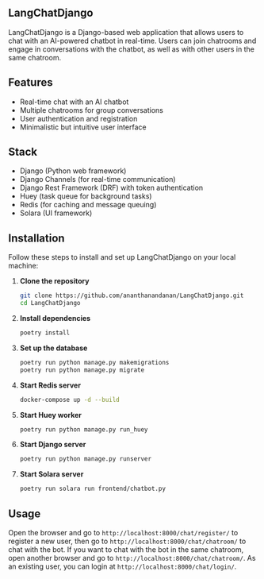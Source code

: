 ## LangChatDjango

LangChatDjango is a Django-based web application that allows users to chat with an AI-powered chatbot in real-time. Users can join chatrooms and engage in conversations with the chatbot, as well as with other users in the same chatroom.

## Features

- Real-time chat with an AI chatbot
- Multiple chatrooms for group conversations
- User authentication and registration
- Minimalistic but intuitive user interface

## Stack

- Django (Python web framework)
- Django Channels (for real-time communication)
- Django Rest Framework (DRF) with token authentication
- Huey (task queue for background tasks)
- Redis (for caching and message queuing)
- Solara (UI framework)

## Installation

Follow these steps to install and set up LangChatDjango on your local machine:

1. **Clone the repository**

   ```bash
   git clone https://github.com/ananthanandanan/LangChatDjango.git
   cd LangChatDjango
   ```

2. **Install dependencies**

   ```bash
   poetry install
   ```

3. **Set up the database**

   ```bash
   poetry run python manage.py makemigrations
   poetry run python manage.py migrate
   ```

4. **Start Redis server**

   ```bash
   docker-compose up -d --build
   ```

5. **Start Huey worker**

   ```bash
   poetry run python manage.py run_huey
   ```

6. **Start Django server**

   ```bash
   poetry run python manage.py runserver
   ```

7. **Start Solara server**
   ```bash
   poetry run solara run frontend/chatbot.py
   ```

## Usage

Open the browser and go to `http://localhost:8000/chat/register/` to register a new user, then go to `http://localhost:8000/chat/chatroom/` to chat with the bot. If you want to chat with the bot in the same chatroom, open another browser and go to `http://localhost:8000/chat/chatroom/`. As an existing user, you can login at `http://localhost:8000/chat/login/`.
